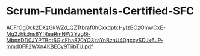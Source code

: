 # Scrum-Fundamentals-Certified-SFC
[ACFrOgDck2DXzGkWZd_QZTtbraf0hCxxdptcHyIzBCzOmwCxE-Mg2zhkdns8YfReaRmNW2Yzg6i-MbpnDD0JYPTBot6GIcFha870YO3zaYnBznU40gccySDJk6JP-mmd0FF2WXn4KBECy9TiibTU.pdf](https://github.com/user-attachments/files/17927483/ACFrOgDck2DXzGkWZd_QZTtbraf0hCxxdptcHyIzBCzOmwCxE-Mg2zhkdns8YfReaRmNW2Yzg6i-MbpnDD0JYPTBot6GIcFha870YO3zaYnBznU40gccySDJk6JP-mmd0FF2WXn4KBECy9TiibTU.pdf)

